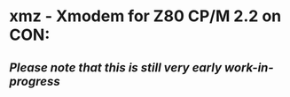 # xmz - Xmodem for Z80 CP/M 2.2 on CON:

## _Please note that this is still very early work-in-progress_

